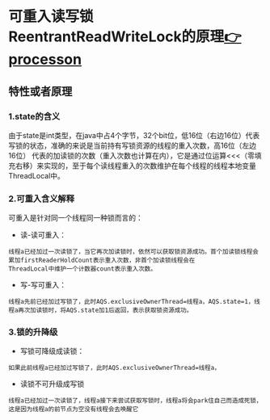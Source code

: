 # 可重入读写锁ReentrantReadWriteLock的原理[👉processon](https://www.processon.com/view/link/65df0bee3145661f1489e30e)

## 特性或者原理
### 1.state的含义
由于state是int类型，在java中占4个字节，32个bit位，低16位（右边16位）代表写锁的状态，准确的来说是当前持有写锁资源的线程的重入次数，高16位（左边16位）
代表的加读锁的次数（重入次数也计算在内），它是通过位运算<<<（零填充右移）来实现的，至于每个读线程重入的次数维护在每个线程的线程本地变量ThreadLocal中。

### 2.可重入含义解释
可重入是针对同一个线程同一种锁而言的：
- 读-读可重入：
```text
线程a已经加过一次读锁了，当它再次加读锁时，依然可以获取锁资源成功。首个加读锁线程会累加firstReaderHoldCount表示重入次数，非首个加读锁线程会在
ThreadLocal中维护一个计数器count表示重入次数。
```
- 写-写可重入：
```text
线程a先前已经加过写锁了，此时AQS.exclusiveOwnerThread=线程a，AQS.state=1，线程a再次加读锁时，将AQS.state加1后返回，表示获取锁资源成功。
```

### 3.锁的升降级
- 写锁可降级成读锁：
```text
如果此前线程a已经加过写锁了，此时AQS.exclusiveOwnerThread=线程a，
```
- 读锁不可升级成写锁
```text
线程a已经加过一次读锁了，线程a接下来尝试获取写锁时，线程a将会park住自己而造成死锁，这是因为线程a的前节点为空没有线程会去唤醒它
```
